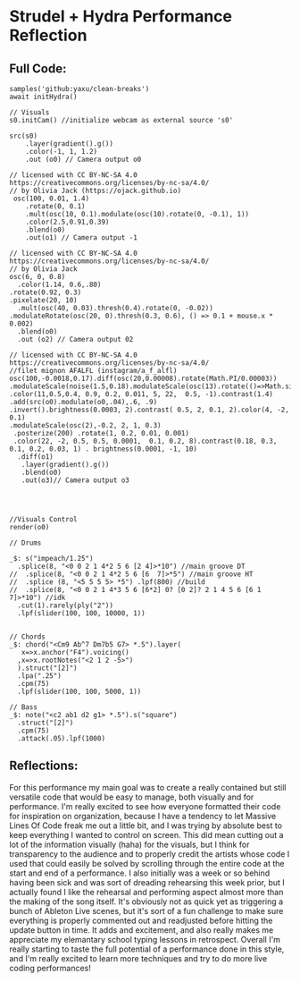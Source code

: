 # Strudel + Hydra Performance Reflection

## Full Code:


```
samples('github:yaxu/clean-breaks')
await initHydra()

// Visuals
s0.initCam() //initialize webcam as external source 's0'

src(s0)
    .layer(gradient().g())
    .color(-1, 1, 1.2)
    .out (o0) // Camera output o0

// licensed with CC BY-NC-SA 4.0 https://creativecommons.org/licenses/by-nc-sa/4.0/
// by Olivia Jack (https://ojack.github.io)
 osc(100, 0.01, 1.4)
	.rotate(0, 0.1)
	.mult(osc(10, 0.1).modulate(osc(10).rotate(0, -0.1), 1))
	.color(2.5,0.91,0.39)
    .blend(o0)
    .out(o1) // Camera output -1

// licensed with CC BY-NC-SA 4.0 https://creativecommons.org/licenses/by-nc-sa/4.0/
// by Olivia Jack
osc(6, 0, 0.8)
  .color(1.14, 0.6,.80)
.rotate(0.92, 0.3)
.pixelate(20, 10)
  .mult(osc(40, 0.03).thresh(0.4).rotate(0, -0.02))
.modulateRotate(osc(20, 0).thresh(0.3, 0.6), () => 0.1 + mouse.x * 0.002)
  .blend(o0)
  .out (o2) // Camera output 02

// licensed with CC BY-NC-SA 4.0 https://creativecommons.org/licenses/by-nc-sa/4.0/
//filet mignon AFALFL (instagram/a_f_alfl)
osc(100,-0.0018,0.17).diff(osc(20,0.00008).rotate(Math.PI/0.00003))
.modulateScale(noise(1.5,0.18).modulateScale(osc(13).rotate(()=>Math.sin(time/22))),3)
.color(11,0.5,0.4, 0.9, 0.2, 0.011, 5, 22,  0.5, -1).contrast(1.4)
.add(src(o0).modulate(o0,.04),.6, .9)
.invert().brightness(0.0003, 2).contrast( 0.5, 2, 0.1, 2).color(4, -2, 0.1)
.modulateScale(osc(2),-0.2, 2, 1, 0.3)
 .posterize(200) .rotate(1, 0.2, 0.01, 0.001)
 .color(22, -2, 0.5, 0.5, 0.0001,  0.1, 0.2, 8).contrast(0.18, 0.3, 0.1, 0.2, 0.03, 1) . brightness(0.0001, -1, 10)
  .diff(o1)
   .layer(gradient().g())
   .blend(o0)
   .out(o3)// Camera output o3




//Visuals Control
render(o0)

// Drums

_$: s("impeach/1.25")
  .splice(8, "<0 0 2 1 4*2 5 6 [2 4]>*10") //main groove DT
//  .splice(8, "<0 0 2 1 4*2 5 6 [6  7]>*5") //main groove HT
//  .splice (8, "<5 5 5 5> *5") .lpf(800) //build
//  .splice(8, "<0 0 2 1 4*3 5 6 [6*2] 0? [0 2]? 2 1 4 5 6 [6 1 7]>*10") //idk
  .cut(1).rarely(ply("2"))
  .lpf(slider(100, 100, 10000, 1))


// Chords
_$: chord("<Cm9 Ab^7 Dm7b5 G7> *.5").layer(
   x=>x.anchor("F4").voicing()
  ,x=>x.rootNotes("<2 1 2 -5>")
  ).struct("[2]") 
  .lpa(".25")
  .cpm(75)
  .lpf(slider(100, 100, 5000, 1))

// Bass
_$: note("<c2 ab1 d2 g1> *.5").s("square")
  .struct("[2]")
  .cpm(75)
  .attack(.05).lpf(1000)

```

## Reflections:
For this performance my main goal was to create a really contained but still versatile code that would be easy to manage, both visually and for performance. I'm really excited to see how everyone formatted their code for inspiration on organization, because I have a tendency to let Massive Lines Of Code freak me out a little bit, and I was trying by absolute best to keep everything I wanted to control on screen. This did mean cutting out a lot of the information visually (haha) for the visuals, but I think for transparency to the audience and to properly credit the artists whose code I used that could easily be solved by scrolling through the entire code at the start and end of a performance.
I also initially was a week or so behind having been sick and was sort of dreading rehearsing this week prior, but I actually found I like the rehearsal and performing aspect almost more than the making of the song itself. It's obviously not as quick yet as triggering a bunch of Ableton Live scenes, but it's sort of a fun challenge to make sure everything is properly commented out and readjusted before hitting the update button in time. It adds and excitement, and also really makes me appreciate my elemantary school typing lessons in retrospect.
Overall I'm really starting to taste the full potential of a performance done in this style, and I'm really excited to learn more techniques and try to do more live coding performances!